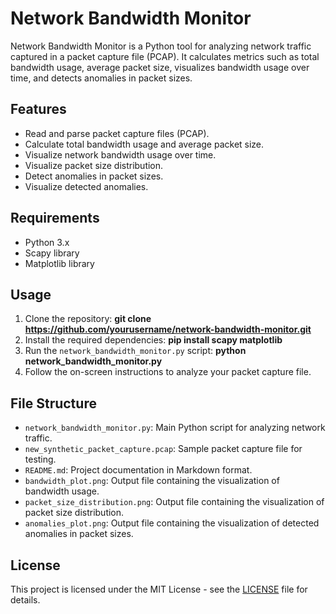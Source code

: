 # Network Bandwidth Monitor

Network Bandwidth Monitor is a Python tool for analyzing network traffic captured in a packet capture file (PCAP). It calculates metrics such as total bandwidth usage, average packet size, visualizes bandwidth usage over time, and detects anomalies in packet sizes.

## Features

- Read and parse packet capture files (PCAP).
- Calculate total bandwidth usage and average packet size.
- Visualize network bandwidth usage over time.
- Visualize packet size distribution.
- Detect anomalies in packet sizes.
- Visualize detected anomalies.

## Requirements

- Python 3.x
- Scapy library
- Matplotlib library

## Usage

1. Clone the repository: **git clone https://github.com/yourusername/network-bandwidth-monitor.git**
2. Install the required dependencies: **pip install scapy matplotlib** 
3. Run the `network_bandwidth_monitor.py` script: **python network_bandwidth_monitor.py**
4. Follow the on-screen instructions to analyze your packet capture file.

## File Structure

- `network_bandwidth_monitor.py`: Main Python script for analyzing network traffic.
- `new_synthetic_packet_capture.pcap`: Sample packet capture file for testing.
- `README.md`: Project documentation in Markdown format.
- `bandwidth_plot.png`: Output file containing the visualization of bandwidth usage.
- `packet_size_distribution.png`: Output file containing the visualization of packet size distribution.
- `anomalies_plot.png`: Output file containing the visualization of detected anomalies in packet sizes.

## License

This project is licensed under the MIT License - see the [LICENSE](LICENSE) file for details.




